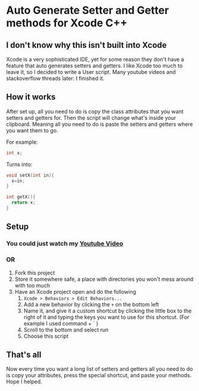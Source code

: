 # Auto Generate Setter and Getter methods for Xcode C++
## I don't know why this isn't built into Xcode
Xcode is a very sophisticated IDE, yet for some reason they don't have a feature that auto generates setters and getters. I like Xcode too much to leave it, so I decided to write a User script. Many youtube videos and stackoverflow threads later: I finished it.

## How it works
After set up, all you need to do is copy the class attributes that you want setters and getters for. Then the script will change what's inside your clipboard. Meaning all you need to do is paste the setters and getters where you want them to go.

For example:
```cpp 
int x;
```
  
Turns into:
```cpp
void setX(int in){ 
  x=in; 
}

int getX(){ 
  return x; 
}
```

## Setup
### You could just watch my [Youtube Video]("")
### OR
1. Fork this project
2. Store it somewhere safe, a place with directories you won't mess around with too much
3. Have an Xcode project open and do the following
    1. `Xcode > Behaviors > Edit Behaviors...`
    2. Add a new behavior by clicking the `+` on the bottom left
    3. Name it, and give it a custom shortcut by clicking the little box to the right of it and typing the keys you want to use for this shortcut. (For example I used command + \` )
    4. Scroll to the bottom and select run
    5. Choose this script
  
  

## That's all
Now every time you want a long list of setters and getters all you need to do is copy your attributes, press the special shortcut, and paste your methods. Hope I helped.
